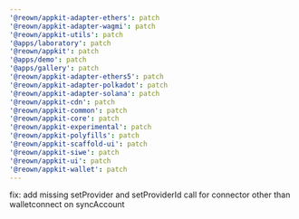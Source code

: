 ```yaml
---
'@reown/appkit-adapter-ethers': patch
'@reown/appkit-adapter-wagmi': patch
'@reown/appkit-utils': patch
'@apps/laboratory': patch
'@reown/appkit': patch
'@apps/demo': patch
'@apps/gallery': patch
'@reown/appkit-adapter-ethers5': patch
'@reown/appkit-adapter-polkadot': patch
'@reown/appkit-adapter-solana': patch
'@reown/appkit-cdn': patch
'@reown/appkit-common': patch
'@reown/appkit-core': patch
'@reown/appkit-experimental': patch
'@reown/appkit-polyfills': patch
'@reown/appkit-scaffold-ui': patch
'@reown/appkit-siwe': patch
'@reown/appkit-ui': patch
'@reown/appkit-wallet': patch
---
```


fix: add missing setProvider and setProviderId call for connector other than walletconnect on syncAccount